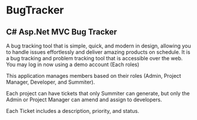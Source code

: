 # BugTracker
## C# Asp.Net MVC Bug Tracker

A bug tracking tool that is simple, quick, and modern in design, allowing you to handle issues effortlessly and deliver amazing products on schedule. It is a bug tracking and problem tracking tool that is accessible over the web. You may log in now using a demo account (Each roles)


This application manages members based on their roles (Admin, Project Manager, Developer, and Summiter).

Each project can have tickets that only Summiter can generate, but only the Admin or Project Manager can amend and assign to developers.

Each Ticket includes a description, priority, and status.
